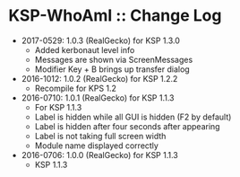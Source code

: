 # KSP-WhoAmI :: Change Log

* 2017-0529: 1.0.3 (RealGecko) for KSP 1.3.0
	+ Added kerbonaut level info
	+ Messages are shown via ScreenMessages
	+ Modifier Key + B brings up transfer dialog
* 2016-1012: 1.0.2 (RealGecko) for KSP 1.2.2
	+ Recompile for KPS 1.2
* 2016-0710: 1.0.1 (RealGecko) for KSP 1.1.3
	+ For KSP 1.1.3
	+ Label is hidden while all GUI is hidden (F2 by default)
	+ Label is hidden after four seconds after appearing
	+ Label is not taking full screen width
	+ Module name displayed correctly
* 2016-0706: 1.0.0 (RealGecko) for KSP 1.1.3
	+ KSP 1.1.3
